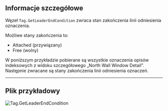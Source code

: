 ## Informacje szczegółowe
Węzeł `Tag.GetLeaderEndCondition` zwraca stan zakończenia linii odniesienia oznaczenia.

Możliwe stany zakończenia to:
- Attached (przywiązany)
- Free (wolny)

W poniższym przykładzie pobierane są wszystkie oznaczenia opisów indeksowych z widoku szczegółowego „North Wall Window Detail”. Następnie zwracane są stany zakończenia linii odniesienia oznaczeń.

___
## Plik przykładowy

![Tag.GetLeaderEndCondition](./Revit.Elements.Tag.GetLeaderEndCondition_img.jpg)
